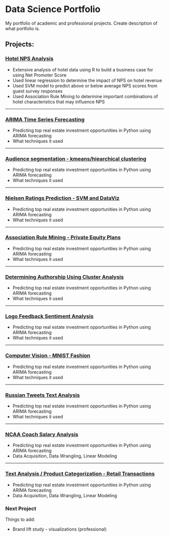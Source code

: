 # Data Science Portfolio
My portfolio of academic and professional projects. Create description of what portfolio is.

## Projects:

### [Hotel NPS Analysis](https://github.com/cluceroSy4/Data-Science-Portfolio/blob/master/HotelNPSAnalysis/NPSAnalysis)
* Extensive analysis of hotel data using R to build a business case for using Net Promoter Score
* Used linear regression to determine the impact of NPS on hotel revenue
* Used SVM model to predict above or below average NPS scores from guest survey responses
* Used Association Rule Mining to determine important combinations of hotel characteristics that may influence NPS

---

### [ARIMA Time Series Forecasting]()
* Predicting top real estate investment opportunities in Python using ARIMA forecasting
* What techniques it used

---

### [Audience segmentation - kmeans/hiearchical clustering]()
* Predicting top real estate investment opportunities in Python using ARIMA forecasting
* What techniques it used

---

### [Nielsen Ratings Prediction - SVM and DataViz]()
* Predicting top real estate investment opportunities in Python using ARIMA forecasting
* What techniques it used

---

### [Association Rule Mining - Private Equity Plans]()
* Predicting top real estate investment opportunities in Python using ARIMA forecasting
* What techniques it used

---

### [Determining Authorship Using Cluster Analysis]()
* Predicting top real estate investment opportunities in Python using ARIMA forecasting
* What techniques it used

---

### [Logo Feedback Sentiment Analysis]()
* Predicting top real estate investment opportunities in Python using ARIMA forecasting
* What techniques it used

---

### [Computer Vision - MNIST Fashion]()
* Predicting top real estate investment opportunities in Python using ARIMA forecasting
* What techniques it used

---

### [Russian Tweets Text Analysis]()
* Predicting top real estate investment opportunities in Python using ARIMA forecasting
* What techniques it used

---

### [NCAA Coach Salary Analysis]()
* Predicting top real estate investment opportunities in Python using ARIMA forecasting
* Data Acquisition, Data Wrangling, Linear Modeling

---

### [Text Analysis / Product Categorization - Retail Transactions]()
* Predicting top real estate investment opportunities in Python using ARIMA forecasting
* Data Acquisition, Data Wrangling, Linear Modeling

### Next Project
Things to add:
* Brand lift study - visualizations (professional)

